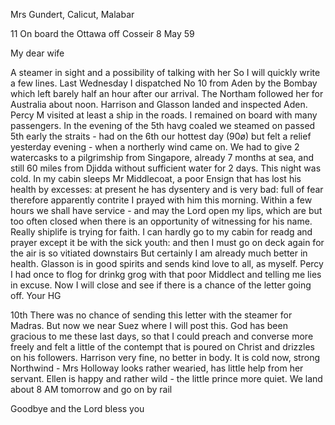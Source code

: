 Mrs Gundert, Calicut, Malabar

11 On board the Ottawa off Cosseir 8 May 59

My dear wife

A steamer in sight and a possibility of talking with her So I will quickly write a few lines. Last Wednesday I dispatched No 10 from Aden by the Bombay which left barely half an hour after our arrival. The Northam followed her for Australia about noon. Harrison and Glasson landed and inspected Aden. Percy M visited at least a ship in the roads. I remained on board with many passengers. In the evening of the 5th havg coaled we steamed on passed 5th early the straits - had on the 6th our hottest day (90ø) but felt a relief yesterday evening - when a northerly wind came on. We had to give 2 watercasks to a pilgrimship from Singapore, already 7 months at sea, and still 60 miles from Djidda without sufficient water for 2 days. This night was cold. In my cabin sleeps Mr Middlecoat, a poor Ensign that has lost his health by excesses: at present he has dysentery and is very bad: full of fear therefore apparently contrite I prayed with him this morning. Within a few hours we shall have service - and may the Lord open my lips, which are but too often closed when there is an opportunity of witnessing for his name. Really shiplife is trying for faith. I can hardly go to my cabin for readg and prayer except it be with the sick youth: and then I must go on deck again for the air is so vitiated downstairs But certainly I am already much better in health. Glasson is in good spirits and sends kind love to all, as myself. Percy I had once to flog for drinkg grog with that poor Middlect and telling me lies in excuse. Now I will close and see if there is a chance of the letter going off.
 Your HG

10th There was no chance of sending this letter with the steamer for Madras. But now we near Suez where I will post this. God has been gracious to me these last days, so that I could preach and converse more freely and felt a little of the contempt that is poured on Christ and drizzles on his followers. Harrison very fine, no better in body. It is cold now, strong Northwind - Mrs Holloway looks rather wearied, has little help from her servant. Ellen is happy and rather wild - the little prince more quiet. We land about 8 AM tomorrow and go on by rail

Goodbye and the Lord bless you
